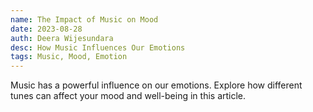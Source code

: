 ```yaml
---
name: The Impact of Music on Mood
date: 2023-08-28
auth: Deera Wijesundara
desc: How Music Influences Our Emotions
tags: Music, Mood, Emotion
---
```


Music has a powerful influence on our emotions. Explore how different tunes can affect your mood and well-being in this article.
